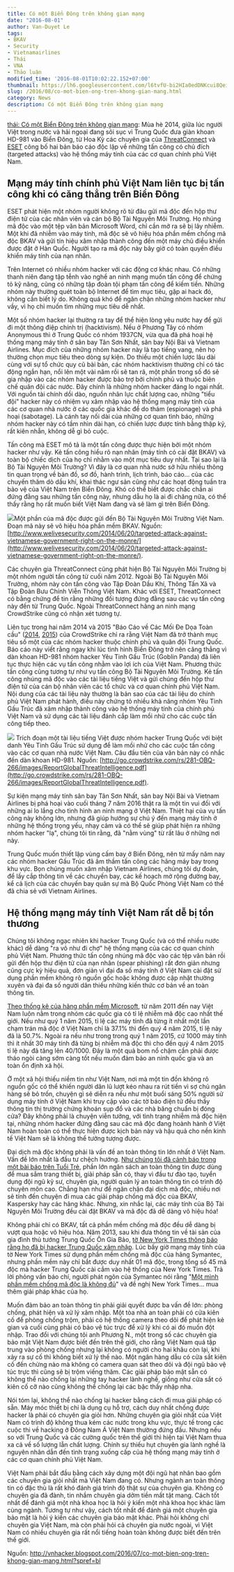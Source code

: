 ```yaml
---
title: Có một Biển Đông trên không gian mạng
date: "2016-08-01"
author: Van-Duyet Le
tags:
- BKAV
- Security
- Vietnamairlines
- Thái
- VNA
- Thảo luận
modified_time: '2016-08-01T10:02:22.152+07:00'
thumbnail: https://lh6.googleusercontent.com/l6tvfU-bi2HIa0edDNKcui8Qei6QjBgGxUrhYdHXe3_8m9gGbW0uFZzxRuXyh7DUIysdotaNGFeNY-6wf6jxsSRH-rtMb65uphWXAhT3QdKPEtBaJE3hkI5byXGPlZbPvSPYAUHW=s1600
slug: /2016/08/co-mot-bien-ong-tren-khong-gian-mang.html
category: News
description: Có một Biển Đông trên không gian mạng
---
```


[thái: Có một Biển Đông trên không gian mạng](http://vnhacker.blogspot.com/2016/07/co-mot-bien-ong-tren-khong-gian-mang.html?spref=bl): Mùa hè 2014, giữa lúc người Việt trong nước và hải ngoại đang sôi sục vì Trung Quốc đưa giàn khoan HD-981 vào Biển Đông, từ Hoa Kỳ các chuyên gia của [ThreatConnect](https://www.threatconnect.com/piercing-the-cows-tongue-china-targeting-south-china-seas-nations/) và [ESET](http://www.welivesecurity.com/2014/06/20/targeted-attack-against-vietnamese-government-right-on-the-monre/) công bố hai bản báo cáo độc lập về những tấn công có chủ đích (targeted attacks) vào hệ thống máy tính của các cơ quan chính phủ Việt Nam.

## Mạng máy tính chính phủ Việt Nam liên tục bị tấn công khi có căng thẳng trên Biển Đông

ESET phát hiện một nhóm người không rõ từ đâu gửi mã độc đến hộp thư điện tử của các nhân viên và cán bộ Bộ Tài Nguyên Môi Trường. Họ nhúng mã độc vào một tệp văn bản Microsoft Word, chỉ cần mở ra sẽ bị lây nhiễm. Một khi đã nhiễm vào máy tính, mã độc sẽ vô hiệu hóa phần mềm chống mã độc BKAV và gửi tín hiệu xâm nhập thành công đến một máy chủ điều khiển được đặt ở Hàn Quốc. Người tạo ra mã độc này bây giờ có toàn quyền điều khiển máy tính của nạn nhân.

Trên Internet có nhiều nhóm hacker với các động cơ khác nhau. Có những thanh niên đang tập tễnh vào nghề an ninh mạng muốn tấn công để chứng tỏ kỹ năng, cũng có những tập đoàn tội phạm tấn công để kiếm tiền. Những nhóm này thường quét toàn bộ Internet để tìm mục tiêu, gặp ai hack đó, không cần biết lý do. Không quá khó để ngăn chặn những nhóm hacker như vầy, vì họ chỉ muốn tìm những mục tiêu dễ nhất.

Một số nhóm hacker lại thường ra tay để thể hiện lòng yêu nước hay để gửi đi một thông điệp chính trị (hacktivism). Nếu ở Phương Tây có nhóm Anonymous thì ở Trung Quốc có nhóm 1937CN, vừa qua đã phá hoại hệ thống mạng máy tính ở sân bay Tân Sơn Nhất, sân bay Nội Bài và Vietnam Airlines. Mục đích của những nhóm hacker này là tạo tiếng vang, nên họ thường chọn mục tiêu theo dòng sự kiện. Do thiếu một chiến lược lâu dài cùng với sự tổ chức quy cũ bài bản, các nhóm hacktivism thường chỉ có tác động ngắn hạn, nổi lên một vài năm rồi sẽ tan rã, một phần trong số đó sẽ gia nhập vào các nhóm hacker được bảo trợ bởi chính phủ và thuộc biên chế quân đội các nước. Đây chính là những nhóm hacker đáng lo ngại nhất. Với nguồn tài chính dồi dào, nguồn nhân lực chất lượng cao, những "tiểu đội" hacker này có nhiệm vụ xâm nhập vào hệ thống mạng máy tính của các cơ quan nhà nước ở các quốc gia khác để do thám (espionage) và phá hoại (sabotage). Là cánh tay nối dài của những cơ quan tình báo, những nhóm hacker này có tầm nhìn dài hạn, có chiến lược được tính bằng thập kỷ, rất kiên nhẫn, không dễ gì bỏ cuộc.

Tấn công mà ESET mô tả là một tấn công được thực hiện bởi một nhóm hacker như vậy. Kẻ tấn công hiểu rõ nạn nhân (máy tính có cài đặt BKAV) và toàn bộ chiếc dịch của họ chỉ nhằm vào một mục tiêu duy nhất. Tại sao lại là Bộ Tài Nguyên Môi Trường? Vì đây là cơ quan nhà nước sở hữu nhiều thông tin quan trọng về bản đồ, sơ đồ, hành trình, lịch trình, báo cáo… của các chuyến thăm dò dầu khí, khai thác ngư sản cũng như các hoạt động tuần tra bảo vệ của Việt Nam trên Biển Đông. Khó có thể biết được chắc chắn ai đứng đằng sau những tấn công này, nhưng dẫu họ là ai đi chăng nữa, có thể thấy rằng họ rất muốn biết Việt Nam đang và sẽ làm gì trên Biển Đông.

![](https://lh6.googleusercontent.com/l6tvfU-bi2HIa0edDNKcui8Qei6QjBgGxUrhYdHXe3_8m9gGbW0uFZzxRuXyh7DUIysdotaNGFeNY-6wf6jxsSRH-rtMb65uphWXAhT3QdKPEtBaJE3hkI5byXGPlZbPvSPYAUHW)Một phần của mã độc được gửi đến Bộ Tài Nguyên Môi Trường Việt Nam. Đoạn mã này sẽ vô hiệu hóa phần mềm BKAV. Nguồn: [http://www.welivesecurity.com/2014/06/20/targeted-attack-against-vietnamese-government-right-on-the-monre/](http://www.welivesecurity.com/2014/06/20/targeted-attack-against-vietnamese-government-right-on-the-monre/).

Các chuyên gia ThreatConnect cũng phát hiện Bộ Tài Nguyên Môi Trường bị một nhóm người tấn công từ cuối năm 2012. Ngoài Bộ Tài Nguyên Môi Trường, nhóm này còn tấn công vào Tập Đoàn Dầu Khí, Thông Tấn Xã và Tập Đoàn Bưu Chính Viễn Thông Việt Nam. Khác với ESET, ThreatConnect có bằng chứng để tin rằng những đối tượng đứng đằng sau các vụ tấn công này đến từ Trung Quốc. Ngoài ThreatConnect hãng an ninh mạng CrowdStrike cũng có nhận xét tương tự.

Liên tục trong hai năm 2014 và 2015 "Báo Cáo về Các Mối Đe Dọa Toàn cầu" ([2014](http://go.crowdstrike.com/rs/281-OBQ-266/images/ReportGlobalThreatIntelligence.pdf), [2015](http://go.crowdstrike.com/rs/281-OBQ-266/images/15GlobalThreatReport.pdf)) của CrowdStrike chỉ ra rằng Việt Nam đã trở thành mục tiêu số một của các nhóm hacker thuộc chính phủ và quân đội Trung Quốc. Báo cáo này viết rằng ngay khi lúc tình hình Biển Đông trở nên căng thẳng vì dàn khoan HD-981 nhóm hacker Yêu Tinh Gấu Trúc (Goblin Panda) đã liên tục thực hiện các vụ tấn công nhằm vào lợi ích của Việt Nam. Phương thức tấn công cũng tương tự như vụ tấn công Bộ Tài Nguyên Môi Trường. Kẻ tấn công nhúng mã độc vào các tài liệu tiếng Việt và gửi chúng đến hộp thư điện tử của cán bộ nhân viên các tổ chức và cơ quan chính phủ Việt Nam. Nội dung của các tài liệu này thường là bản sao của các tài liệu do chính phủ Việt Nam phát hành, điều này chứng tỏ nhiều khả năng nhóm Yêu Tinh Gấu Trúc đã xâm nhập thành công vào hệ thống máy tính của chính phủ Việt Nam và sử dụng các tài liệu đánh cắp làm mồi nhử cho các cuộc tấn công tiếp theo.

![](https://lh3.googleusercontent.com/kxRJaTrIjx5G7cHYf5ysRLgP1b6AYD3uavJ7VaathzhnsD8yil-IutHOmsDpE5nIUl2-JYU_OFBT4M7L8KUHSa30LwfSaNwBi1bkXeWOua1_M_s5owuJMweKbRhYSzu_WhEru-yP)
Trích đoạn một tài liệu tiếng Việt được nhóm hacker Trung Quốc với biệt danh Yêu Tinh Gấu Trúc sử dụng để làm mồi nhử cho các cuộc tấn công vào các cơ quan nhà nước Việt Nam. Câu đầu tiên của văn bản này có nhắc đến dàn khoan HD-981. Nguồn: [http://go.crowdstrike.com/rs/281-OBQ-266/images/ReportGlobalThreatIntelligence.pdf](http://go.crowdstrike.com/rs/281-OBQ-266/images/ReportGlobalThreatIntelligence.pdf). 

Sự kiện mạng máy tính sân bay Tân Sơn Nhất, sân bay Nội Bài và Vietnam Airlines bị phá hoại vào cuối tháng 7 năm 2016 thật ra là một tin vui đối với những ai lo lắng cho tình hình an ninh mạng ở Việt Nam. Thiệt hại của vụ tấn công này không lớn, nhưng đã giúp hướng sự chú ý đến mạng máy tính ở những hệ thống trọng yếu, nhạy cảm và có thể sẽ giúp phát hiện ra những nhóm hacker "lạ", chúng tôi tin rằng, đã "nằm vùng" từ rất lâu ở những nơi này.

Trung Quốc muốn thiết lập vùng cấm bay ở Biển Đông, nên từ mấy năm nay các nhóm hacker Gấu Trúc đã âm thầm tấn công các hãng máy bay trong khu vực. Bọn chúng muốn xâm nhập Vietnam Airlines, chúng tôi dự đoán, để lấy cắp thông tin về các chuyến bay, các kế hoạch mở rộng đường bay, kể cả lịch của các chuyến bay quân sự mà Bộ Quốc Phòng Việt Nam có thể đã chia sẻ với Vietnam Airlines.

## Hệ thống mạng máy tính Việt Nam rất dễ bị tổn thương

Chúng tôi không ngạc nhiên khi hacker Trung Quốc (và có thể nhiều nước khác) dễ dàng "ra vô như đi chợ" hệ thống mạng của các cơ quan chính phủ Việt Nam. Phương thức tấn công nhúng mã độc vào các tệp văn bản rồi gửi đến hộp thư điện tử của nạn nhân (spear phishing) rất đơn giản nhưng cũng cực kỳ hiệu quả, đơn giản vì đại đa số máy tính ở Việt Nam cài đặt sử dụng phần mềm không rõ nguồn gốc hoặc không được cập nhật thường xuyên và đại đa số người dân thiếu những kiến thức cơ bản về an toàn thông tin.

[Theo thống kê của hãng phần mềm Microsoft](https://www.microsoft.com/security/sir/default.aspx), từ năm 2011 đến nay Việt Nam luôn nằm trong nhóm các quốc gia có tỉ lệ nhiễm mã độc cao nhất thế giới. Nếu như quý 1 năm 2015, tỉ lệ các máy tính đã từng ít nhất một lần chạm trán mã độc ở Việt Nam chỉ là 37.1% thì đến quý 4 năm 2015, tỉ lệ này đã là 50.7%. Ngoài ra nếu như trong trong quý 1 năm 2015, cứ 1000 máy tính thì ít nhất 30 máy tính đã từng bị nhiễm mã độc thì cho đến quý 4 năm 2015 tỉ lệ này đã tăng lên 40/1000. Đây là một quả bom nổ chậm cần phải được tháo ngòi càng sớm càng tốt nếu muốn đảm bảo an ninh quốc gia và an toàn ổn định xã hội.

Ở một xã hội thiếu niềm tin như Việt Nam, nơi mà một tin đồn không rõ nguồn gốc có thể khiến người dân lũ lượt kéo nhau ra rút tiền vì sợ chủ ngân hàng sẽ bỏ trốn, chuyện gì sẽ diễn ra nếu như một buổi sáng 50% người sử dụng máy tính ở Việt Nam khi truy cập vào các tờ báo điện tử đều thấy thông tin thị trường chứng khoán sụp đổ và các nhà băng chuẩn bị đóng cửa? Đây không phải là chuyện viễn tưởng, với tình trạng nhiễm mã độc hiện tại, những nhóm hacker đứng đằng sau các mã độc đang hoành hành ở Việt Nam hoàn toàn có thể thực hiện được kịch bản này và hậu quả cho nền kinh tế Việt Nam sẽ là không thể tưởng tượng được.

Đại dịch mã độc không phải là vấn đề an toàn thông tin lớn nhất ở Việt Nam. Vấn đề lớn nhất là đầu tư chệch hướng. [Như chúng tôi đã cảnh báo trong một bài báo trên Tuổi Trẻ](http://nhipsongso.tuoitre.vn/tin/20160103/an-ninh-mang-tai-vn-chay-theo-iso-thiet-bi/1031878.html), phần lớn ngân sách an toàn thông tin được dùng để mua sắm trang thiết bị, giải pháp sẵn có, thay vì đầu tư đào tạo, tuyển dụng đội ngũ kỹ sư, chuyên gia, người quản lý an toàn thông tin có trình độ chuyên môn cao. Chẳng hạn như để ngăn chặn đại dịch mã độc, nhiều nơi sẽ tính đến chuyện đi mua các giải pháp chống mã độc của BKAV, Kaspersky hay các hãng khác. Nhưng, xin nhắc lại, các máy tính của Bộ Tài Nguyên Môi Trường đều cài đặt BKAV và mã độc đã dễ dàng vô hiệu hóa!

Không phải chỉ có BKAV, tất cả phần mềm chống mã độc đều dễ dàng bị vượt qua hoặc vô hiệu hóa. Năm 2013, sau khi đưa thông tin về tài sản của gia đình thủ tướng Trung Quốc Ôn Gia Bảo, [tờ New York Times thông báo rằng họ đã bị hacker Trung Quốc xâm nhập](http://www.nytimes.com/2013/01/31/technology/chinese-hackers-infiltrate-new-york-times-computers.html?_r=0). Lúc bấy giờ mạng máy tính của tờ New York Times sử dụng phần mềm chống mã độc của hãng Symantec, nhưng phần mềm này chỉ bắt được duy nhất 01 mã độc, trong tổng số 45 mã độc mà hacker Trung Quốc cài cắm vào hệ thống của New York Times. Trả lời phỏng vấn báo chí, người phát ngôn của Symantec nói rằng "[Một mình phần mềm chống mã độc là không đủ](http://abcnews.go.com/blogs/headlines/2013/01/nyt-in-chinese-hack-symantec-anti-virus-failed-44-times/)" và đề nghị New York Times… mua thêm giải pháp khác của họ.

Muốn đảm bảo an toàn thông tin phải giải quyết được ba vấn đề lớn: phòng chống, phát hiện và xử lý xâm nhập. Một tòa nhà an toàn phải có cửa kiên cố để phòng chống trộm, phải có hệ thống camera theo dõi để phát hiện kẻ gian và cuối cùng phải có bảo vệ túc trực để xử lý khi có ai đó muốn đột nhập. Trao đổi với chúng tôi anh Phương N., một trong số các chuyên gia bảo mật Việt Nam được biết đến trên thế giới, cho rằng Việt Nam quá tập trung vào phòng chống nhưng lại không có người cho hai khâu còn lại, khi xảy ra sự cố thì không biết xử lý thế nào. Một ngân hàng dẫu có cửa sắt kiên cố đến chừng nào mà không có camera quan sát theo dõi và đội ngũ bảo vệ túc trực thì cũng sẽ bị trộm viếng thăm. Các giải pháp bảo mật sẵn có không thể nào chống lại những tay hacker lành nghề, giống như cửa sắt có kiên cố cỡ nào cũng không thể chống lại các bậc thầy nhập nha.

Nói tóm lại, không thể nào chống lại hacker bằng cách đi mua giải pháp có sẵn. Máy móc thiết bị chỉ là dụng cụ hỗ trợ, cách duy nhất chống được hacker là phải có chuyên gia giỏi hơn. Những chuyên gia giỏi nhất của Việt Nam có trình độ không thua kém các nước trong khu vực, thực tế trong các cuộc thi về hacking ở Đông Nam Á Việt Nam thường đứng đầu. Nhưng nếu so với Trung Quốc và các cường quốc trên thế giới thì hiện tại Việt Nam thua xa cả về số lượng lẫn chất lượng. Chính sự thiếu hụt chuyên gia lành nghề là nguyên nhân dẫn đến tình trạng xuống cấp của hệ thống mạng máy tính ở các cơ quan chính phủ Việt Nam.

Việt Nam phải bắt đầu bằng cách xây dựng một đội ngũ hạt nhân bao gồm các chuyên gia giỏi nhất mà Việt Nam đang có. Nhưng ngành an toàn thông tin có đặc thù là rất khó đánh giá trình độ thật sự của chuyên gia. Không có chuyên gia đã đành, tin nhầm chuyên gia dởm tiền mất tật mang. Cách tốt nhất để đánh giá một nhà khoa học là hỏi ý kiến một nhà khoa học khác làm cùng ngành. Tương tự như vậy, cách tốt nhất để đánh giá một chuyên gia bảo mật là hỏi ý kiến các chuyên gia bảo mật khác. Phải hỏi không chỉ chuyên gia Việt Nam, mà còn phải hỏi cả chuyên gia nước ngoài, vì Việt Nam có nhiều chuyên gia rất nổi tiếng hoàn toàn không được biết đến trên thế giới.

Nguồn: http://vnhacker.blogspot.com/2016/07/co-mot-bien-ong-tren-khong-gian-mang.html?spref=bl
